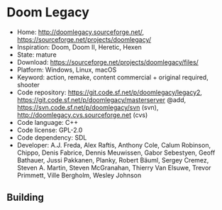 # Doom Legacy

- Home: http://doomlegacy.sourceforge.net/, https://sourceforge.net/projects/doomlegacy/
- Inspiration: Doom, Doom II, Heretic, Hexen
- State: mature
- Download: https://sourceforge.net/projects/doomlegacy/files/
- Platform: Windows, Linux, macOS
- Keyword: action, remake, content commercial + original required, shooter
- Code repository: https://git.code.sf.net/p/doomlegacy/legacy2, https://git.code.sf.net/p/doomlegacy/masterserver @add, https://svn.code.sf.net/p/doomlegacy/svn (svn), http://doomlegacy.cvs.sourceforge.net (cvs)
- Code language: C++
- Code license: GPL-2.0
- Code dependency: SDL
- Developer: A.J. Freda, Alex Raftis, Anthony Cole, Calum Robinson, Chippo, Denis Fabrice, Dennis Meuwissen, Gabor Sebestyen, Geoff Bathauer, Jussi Pakkanen, Planky, Robert Bäuml, Sergey Cremez, Steven A. Martin, Steven McGranahan, Thierry Van Elsuwe, Trevor Primmett, Ville Bergholm, Wesley Johnson

## Building
